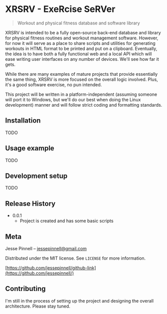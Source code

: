 # XRSRV - ExeRcise SeRVer
> Workout and physical fitness database and software library

XRSRV is intended to be a fully open-source back-end database and library for physical fitness routines and workout
management software.  However, for now it will serve as a place to share scripts and utilities for generating workouts in HTML format to
be printed and put on a clipboard.  Eventually, the idea is to have both a fully functional web and a local API which will ease writing user
interfaces on any number of devices.  We'll see how far it gets.

While there are many examples of mature projects that provide essentially the same thing, XRSRV is more focused on the
overall logic involved.  Plus, it's a good software exercise, no pun intended.

This project will be written in a platform-independent (assuming someone will port it to Windows, but we'll do our best when doing the Linux
development) manner and will follow strict coding and formatting standards.

## Installation

TODO

## Usage example

TODO

## Development setup

TODO

## Release History

* 0.0.1
    * Project is created and has some basic scripts

## Meta

Jesse Pinnell – jessepinnell@gmail.com

Distributed under the MIT license. See ``LICENSE`` for more information.

[https://github.com/jessepinnell/github-link](https://github.com/jessepinnell/)

## Contributing

I'm still in the process of setting up the project and designing the overall architecture.  Please stay tuned.
